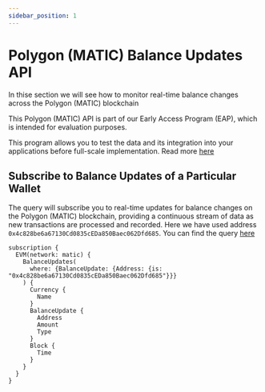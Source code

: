 ```yaml
---
sidebar_position: 1
---
```


# Polygon (MATIC) Balance Updates API

In thise section we will see how to monitor real-time balance changes across the Polygon (MATIC) blockchain

This Polygon (MATIC) API is part of our Early Access Program (EAP), which is intended for evaluation purposes.

This program allows you to test the data and its integration into your applications before full-scale implementation. Read more [here](https://docs.bitquery.io/docs/graphql/dataset/EAP/)

<head>
<meta name="title" content="How to get Polygon (MATIC) Balance Updates of an address"/>
<meta name="description" content="Learn how to get real time balance & balance updates of a Polygon (MATIC) address using Bitquery's Balance Updates API."/>
<meta name="keywords" content="balance api, balance updates api, balance updates python api, Polygon (MATIC) Balance python api, NFT balance api, Balance scan api, Balance api docs, Polygon (MATIC) Balance crypto api, balance blockchain api,Polygon (MATIC) network api, Polygon (MATIC) web3 api"/>
<meta name="robots" content="index, follow"/>
<meta http-equiv="Content-Type" content="text/html; charset=utf-8"/>
<meta name="language" content="English"/>

<!-- Open Graph / Facebook -->

<meta property="og:type" content="website" />
<meta
  property="og:title"
  content="How to get Polygon (MATIC) Balance & Balance Updates of an address"
/>
<meta
  property="og:description"
  content="Learn how to get historical & real time balance & balance updates of a Polygon (MATIC) address using Bitquery's Balance Updates API."
/>

<!-- Twitter -->

<meta property="twitter:card" content="summary_large_image" />
<meta property="twitter:title" content="How to get Polygon (MATIC) Balance Updates of an address" />
<meta property="twitter:description" content="Learn how to get real time balance & balance updates of a Polygon (MATIC) address using Bitquery's Balance Updates API." />
</head>

## Subscribe to Balance Updates of a Particular Wallet

The query will subscribe you to real-time updates for balance changes on the Polygon (MATIC) blockchain, providing a continuous stream of data as new transactions are processed and recorded. Here we have used address `0x4c828be6a67130Cd0835cEDa850Baec062Dfd685`. You can find the query [here](https://ide.bitquery.io/Get-real-time-balance-updates#)

```
subscription {
  EVM(network: matic) {
    BalanceUpdates(
      where: {BalanceUpdate: {Address: {is: "0x4c828be6a67130Cd0835cEDa850Baec062Dfd685"}}}
    ) {
      Currency {
        Name
      }
      BalanceUpdate {
        Address
        Amount
        Type
      }
      Block {
        Time
      }
    }
  }
}


```
